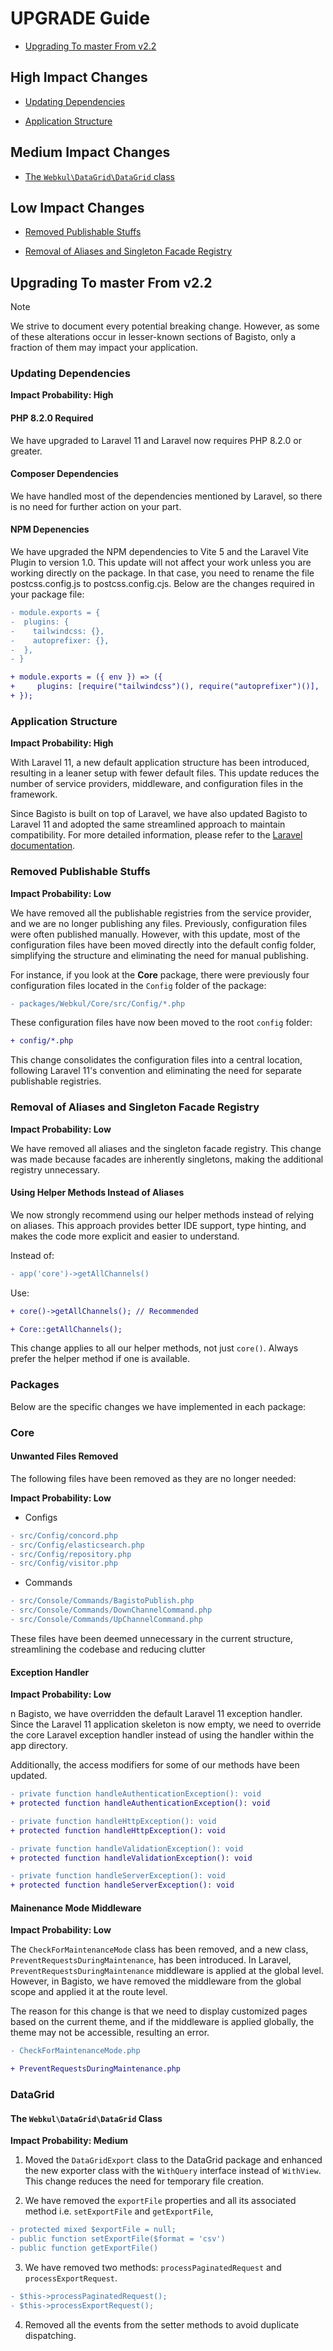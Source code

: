 # UPGRADE Guide

- [Upgrading To master From v2.2](#upgrading-to-master-from-v22)

## High Impact Changes

- [Updating Dependencies](#updating-dependencies)

- [Application Structure](#application-structure)

## Medium Impact Changes

- [The `Webkul\DataGrid\DataGrid` class](#the-webkuldatagriddatagrid-class)

## Low Impact Changes

- [Removed Publishable Stuffs](#removed-publishable-stuffs)

- [Removal of Aliases and Singleton Facade Registry](#removal-of-aliases-and-singleton-facade-registry)

## Upgrading To master From v2.2

> [!NOTE]
> We strive to document every potential breaking change. However, as some of these alterations occur in lesser-known sections of Bagisto, only a fraction of them may impact your application.

### Updating Dependencies

**Impact Probability: High**

#### PHP 8.2.0 Required

We have upgraded to Laravel 11 and Laravel now requires PHP 8.2.0 or greater.

#### Composer Dependencies

We have handled most of the dependencies mentioned by Laravel, so there is no need for further action on your part. 

#### NPM Depenencies

We have upgraded the NPM dependencies to Vite 5 and the Laravel Vite Plugin to version 1.0. This update will not affect your work unless you are working directly on the package. In that case, you need to rename the file postcss.config.js to postcss.config.cjs. Below are the changes required in your package file:

```diff
- module.exports = {
-  plugins: {
-    tailwindcss: {},
-    autoprefixer: {},
-  },
- }

+ module.exports = ({ env }) => ({
+     plugins: [require("tailwindcss")(), require("autoprefixer")()],
+ });
```

### Application Structure

**Impact Probability: High**

With Laravel 11, a new default application structure has been introduced, resulting in a leaner setup with fewer default files. This update reduces the number of service providers, middleware, and configuration files in the framework.

Since Bagisto is built on top of Laravel, we have also updated Bagisto to Laravel 11 and adopted the same streamlined approach to maintain compatibility. For more detailed information, please refer to the [Laravel documentation](https://laravel.com/docs/11.x). 

### Removed Publishable Stuffs

**Impact Probability: Low**

We have removed all the publishable registries from the service provider, and we are no longer publishing any files. Previously, configuration files were often published manually. However, with this update, most of the configuration files have been moved directly into the default config folder, simplifying the structure and eliminating the need for manual publishing.

For instance, if you look at the **Core** package, there were previously four configuration files located in the `Config` folder of the package:

```diff
- packages/Webkul/Core/src/Config/*.php
```

These configuration files have now been moved to the root `config` folder:

```diff
+ config/*.php
```

This change consolidates the configuration files into a central location, following Laravel 11's convention and eliminating the need for separate publishable registries.

### Removal of Aliases and Singleton Facade Registry

**Impact Probability: Low**

We have removed all aliases and the singleton facade registry. This change was made because facades are inherently singletons, making the additional registry unnecessary.

#### Using Helper Methods Instead of Aliases

We now strongly recommend using our helper methods instead of relying on aliases. This approach provides better IDE support, type hinting, and makes the code more explicit and easier to understand.

Instead of:

```diff
- app('core')->getAllChannels()
```

Use:

```diff
+ core()->getAllChannels(); // Recommended

+ Core::getAllChannels();
```

This change applies to all our helper methods, not just `core()`. Always prefer the helper method if one is available.

### Packages

Below are the specific changes we have implemented in each package:

### Core

#### Unwanted Files Removed

The following files have been removed as they are no longer needed:

**Impact Probability: Low**

- Configs

```diff
- src/Config/concord.php
- src/Config/elasticsearch.php
- src/Config/repository.php
- src/Config/visitor.php
```

- Commands

```diff
- src/Console/Commands/BagistoPublish.php
- src/Console/Commands/DownChannelCommand.php
- src/Console/Commands/UpChannelCommand.php
```

These files have been deemed unnecessary in the current structure, streamlining the codebase and reducing clutter

#### Exception Handler

**Impact Probability: Low**

n Bagisto, we have overridden the default Laravel 11 exception handler. Since the Laravel 11 application skeleton is now empty, we need to override the core Laravel exception handler instead of using the handler within the app directory.

Additionally, the access modifiers for some of our methods have been updated.

```diff
- private function handleAuthenticationException(): void
+ protected function handleAuthenticationException(): void

- private function handleHttpException(): void
+ protected function handleHttpException(): void

- private function handleValidationException(): void
+ protected function handleValidationException(): void

- private function handleServerException(): void
+ protected function handleServerException(): void
```

#### Mainenance Mode Middleware

**Impact Probability: Low**

The `CheckForMaintenanceMode` class has been removed, and a new class, `PreventRequestsDuringMaintenance`, has been introduced. In Laravel, `PreventRequestsDuringMaintenance` middleware is applied at the global level. However, in Bagisto, we have removed the middleware from the global scope and applied it at the route level.

The reason for this change is that we need to display customized pages based on the current theme, and if the middleware is applied globally, the theme may not be accessible, resulting an error.

```diff
- CheckForMaintenanceMode.php

+ PreventRequestsDuringMaintenance.php
```

### DataGrid

#### The `Webkul\DataGrid\DataGrid` Class

**Impact Probability: Medium**

1. Moved the `DataGridExport` class to the DataGrid package and enhanced the new exporter class with the `WithQuery` interface instead of `WithView`. This change reduces the need for temporary file creation.

2. We have removed the `exportFile` properties and all its associated method i.e. `setExportFile` and `getExportFile`,

```diff
- protected mixed $exportFile = null;
- public function setExportFile($format = 'csv')
- public function getExportFile()
```

3. We have removed two methods: `processPaginatedRequest` and `processExportRequest`.

```diff
- $this->processPaginatedRequest();
- $this->processExportRequest();
```

4. Removed all the events from the setter methods to avoid duplicate dispatching.
